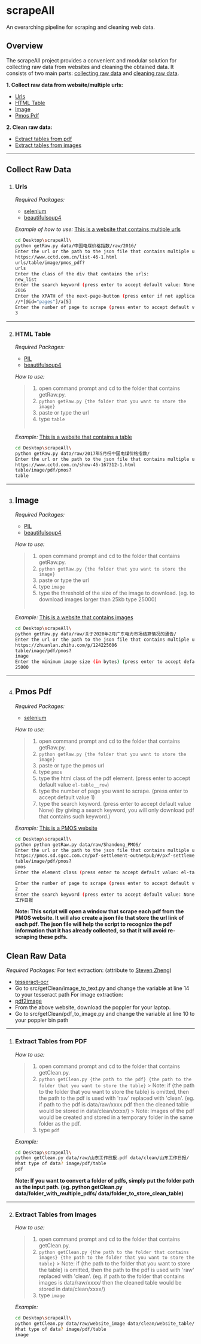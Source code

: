 # scrapeAll

An overarching pipeline for scraping and cleaning web data.

## Overview

The scrapeAll project provides a convenient and modular solution for collecting raw data from websites and cleaning the obtained data. It
consists of two main parts: [collecting raw data](#collect-raw-data) and [cleaning raw data](#clean-raw-data).

**1. Collect raw data from website/multiple urls:**

- [Urls](#urls)
- [HTML Table](#html-table)
- [Image](#image)
- [Pmos Pdf](#pmos-pdf)

**2. Clean raw data:**

- [Extract tables from pdf](#extract-tables-from-pdf)
- [Extract tables from images](#extract-tables-from-images)

---

## Collect Raw Data

1. ### Urls
   *Required Packages:*
    - [selenium](https://pypi.org/project/selenium/)
    - [beautifulsoup4](https://pypi.org/project/beautifulsoup4/)

   *Example of how to use:*
   [This is a website that contains multiple urls](https://www.cctd.com.cn/list-46-1.html)
    ```bash
    cd Desktop\scrapeAll\
    python getRaw.py data/中国电煤价格指数/raw/2016/
    Enter the url or the path to the json file that contains multiple urls:
    https://www.cctd.com.cn/list-46-1.html
    urls/table/image/pmos_pdf?
    urls
    Enter the class of the div that contains the urls:
    new_list
    Enter the search keyword (press enter to accept default value: None):
    2016
    Enter the XPATH of the next-page-button (press enter if not applicable):
    //*[@id="pages"]/a[5]
    Enter the number of page to scrape (press enter to accept default value: 1):
    3
    ```

---

2. ### HTML Table
   *Required Packages:*
    - [PIL](https://pillow.readthedocs.io/en/stable/)
    - [beautifulsoup4](https://pypi.org/project/beautifulsoup4/)

   *How to use:*
   > 1. open command prompt and cd to the folder that contains getRaw.py.
   > 2. ```python getRaw.py {the folder that you want to store the image}```
   > 3. paste or type the url
   > 4. type ```table```  
        <br />

   *Example:*
   [This is a website that contains a table](https://www.cctd.com.cn/show-46-167312-1.html)
    ```bash
    cd Desktop\scrapeAll\
    python getRaw.py data/raw/2017年5月份中国电煤价格指数/
    Enter the url or the path to the json file that contains multiple urls:
    https://www.cctd.com.cn/show-46-167312-1.html
    table/image/pdf/pmos?
    table
    ```

---

3. ## Image
   *Required Packages:*
    - [PIL](https://pillow.readthedocs.io/en/stable/)
    - [beautifulsoup4](https://pypi.org/project/beautifulsoup4/)

   *How to use:*
   > 1. open command prompt and cd to the folder that contains getRaw.py.
   > 2. ```python getRaw.py {the folder that you want to store the image}```
   > 3. paste or type the url
   > 4. type ```image```
   > 5. type the threshold of the size of the image to download. (eg. to download images larger than 25kb type 25000)  
        <br />

   *Example:*
   [This is a website that contains images](https://zhuanlan.zhihu.com/p/124225606)
    ```bash
    cd Desktop\scrapeAll\
    python getRaw.py data/raw/关于2020年2月广东电力市场结算情况的通告/
    Enter the url or the path to the json file that contains multiple urls:
    https://zhuanlan.zhihu.com/p/124225606
    table/image/pdf/pmos?
    image
    Enter the minimum image size (in bytes) (press enter to accept default value: 15000 bytes):
    25000
    ```

---

4. ## Pmos Pdf
   *Required Packages:*
    - [selenium](https://pypi.org/project/selenium/)

   *How to use:*
   > 1. open command prompt and cd to the folder that contains getRaw.py.
   > 2. ```python getRaw.py {the folder that you want to store the image}```
   > 3. paste or type the pmos url
   > 4. type ```pmos```
   > 5. type the html class of the pdf element. (press enter to accept default value ```el-table__row```)
   > 6. type the number of page you want to scrape. (press enter to accept default value 1)
   > 7. type the search keyword. (press enter to accept default value None) (by giving a search keyword, you will only download pdf that contains
        such keyword.)
        <br />

   *Example:*
   [This is a PMOS website](https://pmos.sd.sgcc.com.cn/pxf-settlement-outnetpub/#/pxf-settlement-outnetpub/columnHomeLeftMenuNew)
    ```bash
    cd Desktop\scrapeAll\
    python python getRaw.py data/raw/Shandong_PMOS/
    Enter the url or the path to the json file that contains multiple urls:
    https://pmos.sd.sgcc.com.cn/pxf-settlement-outnetpub/#/pxf-settlement-outnetpub/columnHomeLeftMenuNew
    table/image/pdf/pmos?
    pmos
    Enter the element class (press enter to accept default value: el-table__row):
    
    Enter the number of page to scrape (press enter to accept default value: 1):
    2
    Enter the search keyword (press enter to accept default value: None)
    工作日报
    ```
   **Note: This script will open a window that scrape each pdf from the PMOS website. It will also create a json file that store the url link of
   each pdf. The json file will help the script to recognize the pdf information that it has already collected, so that it will avoid re-scraping
   these pdfs.**
   <br />

## Clean Raw Data

*Required Packages:*
For text extraction: (attribute to [Steven Zheng](https://github.com/stevenzheng33/pdf_chinese_text_extraction))

- [tesseract-ocr](https://pypi.org/project/pytesseract/)
- Go to src/getClean/image_to_text.py and change the variable at line 14 to your tesseract path
  For image extraction:
- [pdf2image](https://pypi.org/project/pdf2image/)
- From the above website, download the poppler for your laptop.
- Go to src/getClean/pdf_to_image.py and change the variable at line 10 to your poppler bin path

---

1. ### Extract Tables from PDF
   *How to use:*
   > 1. open command prompt and cd to the folder that contains getClean.py.
   > 2. ```python getClean.py {the path to the pdf} {the path to the folder that you want to store the table}```
        > Note: if {the path to the folder that you want to store the table} is omitted, then the path to the pdf is used with 'raw' replaced
        with 'clean'. (eg. if path to the pdf is data/raw/xxxx.pdf then the cleaned table would be stored in data/clean/xxxx/)
        > Note: Images of the pdf would be created and stored in a temporary folder in the same folder as the pdf.
   > 3. type ```pdf```
        <br />

   *Example:*
    ```bash
    cd Desktop\scrapeAll\
    python getClean.py data/raw/山东工作日报.pdf data/clean/山东工作日报/
    What type of data? image/pdf/table
    pdf
    ```
   **Note: If you want to convert a folder of pdfs, simply put the folder path as the input path. (eg. python getClean.py
   data/folder_with_multiple_pdfs/ data/folder_to_store_clean_table)**

---

2. ### Extract Tables from Images
   *How to use:*
   > 1. open command prompt and cd to the folder that contains getClean.py.
   > 2. ```python getClean.py {the path to the folder that contains images} {the path to the folder that you want to store the table}```
        > Note: if {the path to the folder that you want to store the table} is omitted, then the path to the pdf is used with 'raw' replaced
        with 'clean'. (eg. if path to the folder that contains images is data/raw/xxxx/ then the cleaned table would be stored in
        data/clean/xxxx/)
   > 3. type ```image```
        <br />

   *Example:*
    ```bash
    cd Desktop\scrapeAll\
    python getClean.py data/raw/website_image data/clean/website_table/
    What type of data? image/pdf/table
    image
    ```

